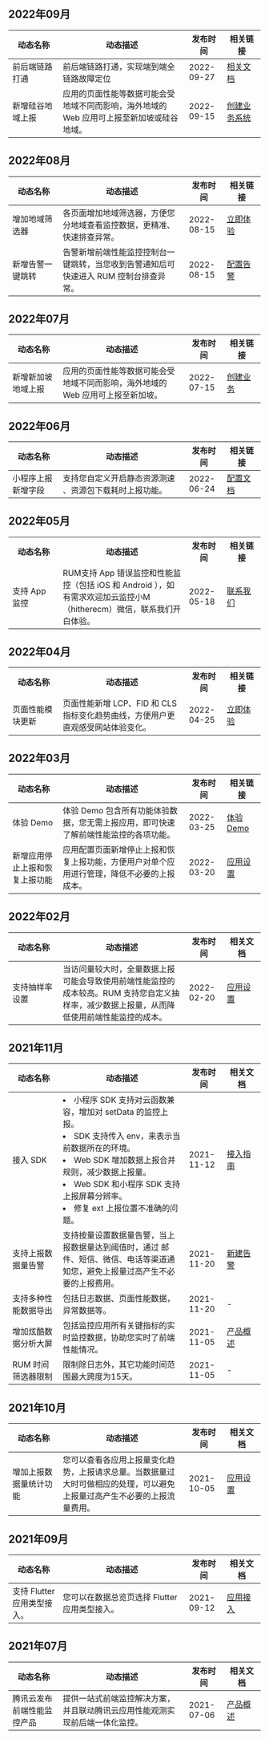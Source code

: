 
## 2022年09月
<table >
<thead>
<tr>
<th width="20%">动态名称</th>
<th width="50%">动态描述</th>
 <th width="15%">发布时间</th>  
<th width="15%">相关链接</th>
</tr>
</thead>
<tbody><tr>
<td>前后端链路打通</td>
<td >前后端链路打通，实现端到端全链路故障定位</td>
 <td>2022-09-27</td> 
<td><a href="https://cloud.tencent.com/document/product/1464/80520">相关文档</a></td>
</tr>
<tr>
<td>新增硅谷地域上报</td>
<td >应用的页面性能等数据可能会受地域不同而影响，海外地域的 Web 应用可上报至新加坡或硅谷地域。</td>
 <td>2022-09-15</td> 
<td><a href="https://console.cloud.tencent.com/rum/web/group-manage">创建业务系统</a></td>
</tr>
</tbody></table>

## 2022年08月
<table >
<thead>
<tr>
<th width="20%">动态名称</th>
<th width="50%">动态描述</th>
 <th width="15%">发布时间</th>  
<th width="15%">相关链接</th>
</tr>
</thead>
<tbody><tr>
<td>增加地域筛选器</td>
<td >各页面增加地域筛选器，方便您分地域查看监控数据，更精准、快速排查异常。</td>
<td>2022-08-15</td> 
<td><a href="https://console.cloud.tencent.com/rum/web">立即体验</a></td>
</tr>
<tr>
<td>新增告警一键跳转</td>
<td >告警新增前端性能监控控制台一键跳转，当您收到告警通知后可快速进入 RUM 控制台排查异常。</td>
<td>2022-08-15</td> 
<td><a href="https://console.cloud.tencent.com/rum/web">配置告警</a></td>
</tr>
</tbody></table>

## 2022年07月
<table >
<thead>
<tr>
<th width="20%">动态名称</th>
<th width="50%">动态描述</th>
 <th width="15%">发布时间</th>  
<th width="15%">相关链接</th>
</tr>
</thead>
<tbody><tr>
<td>新增新加坡地域上报</td>
<td >应用的页面性能等数据可能会受地域不同而影响，海外地域的 Web 应用可上报至新加坡。</td>
 <td>2022-07-15</td> 
<td><a href="https://console.cloud.tencent.com/rum/web/group-manage">创建业务</a></td>
</tr>
</tbody></table>


## 2022年06月
<table >
<thead>
<tr>
<th width="20%">动态名称</th>
<th width="50%">动态描述</th>
 <th width="15%">发布时间</th>  
<th width="15%">相关链接</th>
</tr>
</thead>
<tbody><tr>
<td>小程序上报新增字段</td>
<td >支持您自定义开启静态资源测速 、资源包下载耗时上报功能。</td>
 <td>2022-06-24</td> 
<td><a href="https://console.cloud.tencent.com/monitor/alarm2/policy?monitortypes=MT_RUM">配置文档</a></td>
</tr>
 <tr>
</tbody></table>


## 2022年05月
<table >
<tr>
<th width="20%">动态名称</th>
<th width="50%">动态描述</th>
 <th width="15%">发布时间</th>  
<th width="15%">相关链接</th>
</tr>
<tr>
<td>支持 App 监控</td>
<td >RUM支持 App 错误监控和性能监控（包括 iOS 和 Android ），如有需求欢迎加云监控小M（hitherecm）微信，联系我们开白体验。</td>
 <td>2022-05-18</td> 
<td><a href="https://cloud.tencent.com/document/product/1464/59921">联系我们</a></td>
</tr>
</table>



## 2022年04月
<table >
<tr>
<th width="20%">动态名称</th>
<th width="50%">动态描述</th>
 <th width="15%">发布时间</th>  
<th width="15%">相关链接</th>
</tr>
<tr>
<td>页面性能模块更新</td>
<td >页面性能新增 LCP、FID 和 CLS 指标变化趋势曲线，方便用户更直观感受网站体验变化。</td>
 <td>2022-04-25</td> 
<td><a href="https://console.cloud.tencent.com/rum/web/performance">立即体验</a></td>
</tr>
 <tr>
</table>


## 2022年03月
<table >
<thead>
<tr>
<th width="20%">动态名称</th>
<th width="50%">动态描述</th>
 <th width="15%">发布时间</th>  
<th width="15%">相关链接</th>
</tr>
</thead>
<tbody><tr>
<td>体验 Demo</td>
<td >体验 Demo 包含所有功能体验数据，您无需上报应用，即可快速了解前端性能监控的各项功能。</td>
 <td>2022-03-25</td> 
<td><a href="https://console.cloud.tencent.com/rum/web/performance?PID=120000">体验 Demo</a></td>
</tr>
 <tr>
<td>新增应用停止上报和恢复上报功能</td>
<td >应用配置页面新增停止上报和恢复上报功能，方便用户对单个应用进行管理，降低不必要的上报成本。</td>
 <td>2022-03-20</td> 
<td><a href="https://cloud.tencent.com/document/product/1464/58146">应用设置</a></td>
</tr>
</tbody></table>



## 2022年02月
<table >
<thead>
<tr>
<th width="20%">动态名称</th>
<th width="50%">动态描述</th>
 <th width="15%">发布时间</th>  
<th width="15%">相关文档</th>
</tr>
</thead>
<tbody>
<tr>
<td>支持抽样率设置</td>
<td >当访问量较大时，全量数据上报可能会导致使用前端性能监控的成本较高。RUM 支持您自定义抽样率，减少数据上报量，从而降低使用前端性能监控的成本。</td>
 <td>2022-02-20</td> 
<td><a href="https://cloud.tencent.com/document/product/1464/58146">应用设置</a></td>
</tr>
</tbody></table>


## 2021年11月
<table >
<thead>
<tr>
<th width="20%">动态名称</th>
<th width="50%">动态描述</th>
 <th width="15%">发布时间</th>  
<th width="15%">相关文档</th>
</tr>
</thead>
<tbody>
<tr>
<td>接入 SDK</td>
<td ><li>小程序 SDK 支持对云函数兼容，增加对 setData 的监控上报。</li>
<li>SDK 支持传入 env，来表示当前数据所在的环境。</li>
<li>Web SDK 增加数据上报合并规则，减少数据上报量。</li>
<li> Web SDK 和小程序 SDK 支持上报屏幕分辨率。</li>
<li> 修复 ext 上报位置不准确的问题。</li></td>
 <td>2021-11-12</td> 
<td><a href="https://cloud.tencent.com/document/product/1464/58548">接入指南</a></td>
</tr>
<tr>
<td>支持上报数据量告警</td>
<td >支持按量设置数据量告警，当上报数据量达到阈值时，通过
邮件、短信、微信、电话等渠道通知您，避免上报量过高产生不必要的上报费用。</td>
 <td>2021-11-20</td> 
<td><a href="https://cloud.tencent.com/document/product/1464/59263">新建告警</a></td>
</tr>
<tr>
<td>支持多种性能数据导出</td>
<td >包括日志数据、页面性能数据，异常数据等。 </td>
 <td>2021-11-20</td> 
<td>-</td>
</tr>
<tr>
<td>增加炫酷数据分析大屏</td>
<td >包括监控应用所有关键指标的实时监控数据，协助您实时了前端性能情况。</td>
 <td>2021-11-05</td> 
<td><a href="https://cloud.tencent.com/document/product/1464/58130">产品概述</a></td>
</tr>
<tr>
<td>RUM 时间筛选器限制</td>
<td >限制除日志外，其它功能时间范围最大跨度为15天。</td>
 <td>2021-11-05</td> 
<td>-</td>
</tr>
</tbody></table>

## 2021年10月
<table >
<thead>
<tr>
<th width="20%">动态名称</th>
<th width="50%">动态描述</th>
 <th width="15%">发布时间</th>  
<th width="15%">相关文档</th>
</tr>
</thead>
<tbody><tr>
<td>增加上报数据量统计功能</td>
<td >您可以查看各应用上报量变化趋势，上报请求总量。当数据量过大时可做相应的处理，可以避免上报量过高产生不必要的上报流量费用。</td>
 <td>2021-10-05</td> 
<td><a href="https://cloud.tencent.com/document/product/1464/58146">应用设置</a></td>
</tr>
</tbody></table>


## 2021年09月
<table >
<thead>
<tr>
<th width="20%">动态名称</th>
<th width="50%">动态描述</th>
 <th width="15%">发布时间</th>  
<th width="15%">相关文档</th>
</tr>
</thead>
<tbody><tr>
<td>支持 Flutter 应用类型接入。</td>
<td >您可以在数据总览页选择 Flutter 应用类型接入。</td>
 <td>2021-09-12</td> 
<td><a href="https://cloud.tencent.com/document/product/1464/58145">应用接入</a></td>
</tr>
</tbody></table>


## 2021年07月

<table >
<thead>
<tr>
<th width="20%">动态名称</th>
<th width="50%">动态描述</th>
 <th width="15%">发布时间</th>  
<th width="15%">相关文档</th>
</tr>
</thead>
<tbody><tr>
<td>腾讯云发布前端性能监控产品</td>
<td >提供一站式前端监控解决方案，并且联动腾讯云应用性能观测实现前后端一体化监控。</td>
 <td>2021-07-06</td> 
<td><a href="https://cloud.tencent.com/document/product/1464/58130">产品概述</a></td>
</tr>
</tbody></table>
